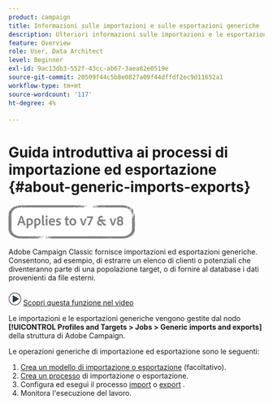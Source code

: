 ```yaml
---
product: campaign
title: Informazioni sulle importazioni e sulle esportazioni generiche
description: Ulteriori informazioni sulle importazioni e le esportazioni generiche.
feature: Overview
role: User, Data Architect
level: Beginner
exl-id: 9ac13db3-552f-43cc-ab67-3aea82e0519e
source-git-commit: 20509f44c5b8e0827a09f44dffdf2ec9d11652a1
workflow-type: tm+mt
source-wordcount: '117'
ht-degree: 4%

---
```


# Guida introduttiva ai processi di importazione ed esportazione {#about-generic-imports-exports}

![](../../assets/common.svg)

Adobe Campaign Classic fornisce importazioni ed esportazioni generiche. Consentono, ad esempio, di estrarre un elenco di clienti o potenziali che diventeranno parte di una popolazione target, o di fornire al database i dati provenienti da file esterni.

![](assets/do-not-localize/how-to-video.png) [Scopri questa funzione nel video](../../platform/using/exporting-and-importing-profiles.md#import-profiles-video)

Le importazioni e le esportazioni generiche vengono gestite dal nodo **[!UICONTROL Profiles and Targets > Jobs > Generic imports and exports]** della struttura di Adobe Campaign.

Le operazioni generiche di importazione ed esportazione sono le seguenti:

1. [Crea un modello di importazione o esportazione](../../platform/using/creating-import-export-templates.md)  (facoltativo).
1. [Crea un processo](../../platform/using/creating-import-export-jobs.md) di importazione o esportazione.
1. Configura ed esegui il processo [import](../../platform/using/executing-import-jobs.md) o [export](../../platform/using/executing-export-jobs.md) .
1. [](../../platform/using/monitoring-jobs-execution.md) Monitora l&#39;esecuzione del lavoro.

